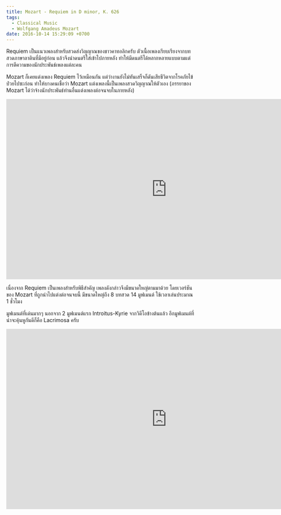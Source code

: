 ```yaml
---
title: Mozart - Requiem in D minor, K. 626
tags:
  - Classical Music
  - Wolfgang Amadeus Mozart
date: 2016-10-14 15:29:09 +0700
---
```


Requiem เป็นแนวเพลงสำหรับสวดส่งวิญญาณของชาวคาทอลิกครับ ตัวเนื้อเพลงเรียบเรียงจากบทสวดภาษาลาตินที่มีอยู่ก่อน แล้วจึงนำดนตรีใส่เข้าไปภายหลัง ทำให้มีดนตรีได้หลากหลายแบบตามแต่การตีความของนักประพันธ์เพลงแต่ละคน

Mozart ก็เคยแต่งเพลง Requiem ไว้เหมือนกัน แต่ว่างานยังไม่ทันเสร็จก็ดันเสียชีวิตจากโรคภัยไข้ป่วยไปซะก่อน ทำให้บางคนเชื่อว่า Mozart แต่งเพลงนี้เป็นเพลงสวดวิญญาณให้ตัวเอง (ภรรยาของ Mozart ได้ว่าจ้างนักประพันธ์ท่านอื่นแต่งเพลงต่อจนจบในภายหลัง)

<iframe width="853" height="480" src="https://www.youtube.com/embed/XtUnHRGIkEk" frameborder="0" allowfullscreen></iframe>

เนื่องจาก Requiem เป็นเพลงสำหรับพิธีสำคัญ เพลงดังกล่าวจึงมีขนาดใหญ่ตามมาด้วย โดยเวอร์ชันของ Mozart ที่ถูกนำไปแต่งต่อจนจบนี้ มีขนาดใหญ่ถึง 8 บทสวด 14 มูฟเมนต์ ใช้เวลาเล่นประมาณ 1 ชั่วโมง

มูฟเมนต์ที่เด่นมากๆ นอกจาก 2 มูฟเมนต์แรก Introitus-Kyrie จากวิดีโอข้างต้นแล้ว อีกมูฟเมนต์ที่น่าจะคุ้นหูกันดีก็คือ Lacrimosa ครับ

<iframe width="853" height="480" src="https://www.youtube.com/embed/mhYCaQkbkyw" frameborder="0" allowfullscreen></iframe>
